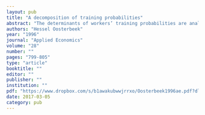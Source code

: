 ```yaml
---
layout: pub
title: "A decomposition of training probabilities"
abstract: "The determinants of workers’ training probabilities are analysed. A distinction is made between the unconditional probability that a worker is employed by a firm that provides any training opportunities at all, and the conditional probability that the worker receives training given that s/he works for a firm that provides training. For this analysis a censored version of the bivariate probit model is applied. The results indicate that establishment size, industry dummies, type of schooling, age and experience affect only the unconditional probability, whereas the type of labour contract, working hours and job level affect only the conditional probability. Years of formal schooling affect both probabilities; more highly educated workers are both more likely to work for training-providing firms and, given that they work for such a firm, to be selected for training programmes."
authors: "Hessel Oosterbeek"
year: "1996"
journal: "Applied Economics"
volume: "28"
number: ""
pages: "799-805"
type: "article"
booktitle: ""
editor: ""
publisher: ""
institution: ""
pdf: "https://www.dropbox.com/s/b1awakubwwjrrxo/Oosterbeek1996ae.pdf?dl=0"
date: 2017-03-05
category: pub
---
```

